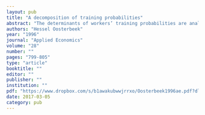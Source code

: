 ```yaml
---
layout: pub
title: "A decomposition of training probabilities"
abstract: "The determinants of workers’ training probabilities are analysed. A distinction is made between the unconditional probability that a worker is employed by a firm that provides any training opportunities at all, and the conditional probability that the worker receives training given that s/he works for a firm that provides training. For this analysis a censored version of the bivariate probit model is applied. The results indicate that establishment size, industry dummies, type of schooling, age and experience affect only the unconditional probability, whereas the type of labour contract, working hours and job level affect only the conditional probability. Years of formal schooling affect both probabilities; more highly educated workers are both more likely to work for training-providing firms and, given that they work for such a firm, to be selected for training programmes."
authors: "Hessel Oosterbeek"
year: "1996"
journal: "Applied Economics"
volume: "28"
number: ""
pages: "799-805"
type: "article"
booktitle: ""
editor: ""
publisher: ""
institution: ""
pdf: "https://www.dropbox.com/s/b1awakubwwjrrxo/Oosterbeek1996ae.pdf?dl=0"
date: 2017-03-05
category: pub
---
```

